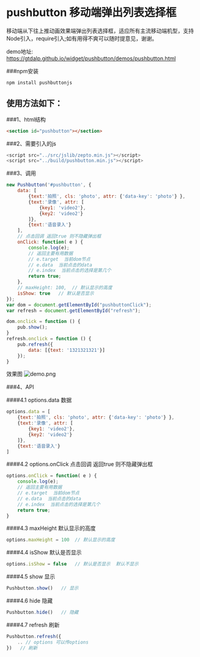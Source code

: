 # pushbutton 移动端弹出列表选择框
移动端从下往上推动画效果端弹出列表选择框，适应所有主流移动端机型，支持Node引入，require引入;如有用得不爽可以随时提意见，谢谢。


demo地址: <a href="https://gtdalp.github.io/widget/pushbutton/demos/pushbutton.html">https://gtdalp.github.io/widget/pushbutton/demos/pushbutton.html</a>

###npm安装
```javascript
npm install pushbuttonjs
```


## 使用方法如下：

###1、html结构
```html
<section id="pushbutton"></section>
```

###2、需要引入的js
```javascript
<script src="../src/jslib/zepto.min.js"></script>
<script src="../build/pushbutton.min.js"></script>
```
###3、调用
```javascript
new Pushbutton('#pushbutton', {
    data: [
        {text:'拍照', cls: 'photo', attr: {'data-key': 'photo'} },
        {text:'录像', attr: [
            {key1: 'video2'},
            {key2: 'video2'}
        ]},
        {text:'语音录入'}
    ],
    // 点击回调 返回true 则不隐藏弹出框
    onClick: function( e ) {
        console.log(e);
        // 返回主要有用数据
        // e.target  当前dom节点
        // e.data  当前点击的data
        // e.index  当前点击的选择是第几个
        return true;
    },
    // maxHeight: 100,  // 默认显示的高度
    isShow: true   // 默认是否显示
});
var dom = document.getElementById("pushbuttonClick");
var refresh = document.getElementById("refresh");

dom.onclick = function () {
    pub.show();
}
refresh.onclick = function () {
    pub.refresh({
        data: [{text: '1321321321'}]
    });
}
```

效果图
![demo.png](demo.png)

###4、API

####4.1 options.data 数据
 
```javascript
options.data = [
    {text:'拍照', cls: 'photo', attr: {'data-key': 'photo'} },
    {text:'录像', attr: [
        {key1: 'video2'},
        {key2: 'video2'}
    ]},
    {text:'语音录入'}
]
```

####4.2  options.onClick 点击回调 返回true 则不隐藏弹出框
 
```javascript
options.onClick = function( e ) {
    console.log(e);
    // 返回主要有用数据
    // e.target  当前dom节点
    // e.data  当前点击的data
    // e.index  当前点击的选择是第几个
    return true;
}
```

####4.3  maxHeight  默认显示的高度
 
```javascript
options.maxHeight = 100  // 默认显示的高度
```

####4.4  isShow   默认是否显示
 
```javascript
options.isShow = false   // 默认是否显示  默认不显示
```

####4.5  show   显示
 
```javascript
Pushbutton.show()   // 显示
```

####4.6  hide   隐藏
 
```javascript
Pushbutton.hide()   // 隐藏
```

####4.7  refresh   刷新
 
```javascript
Pushbutton.refresh({
    .. // options 可以传options
})   // 刷新
```